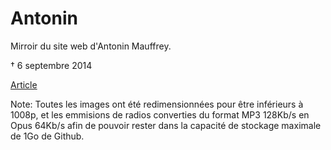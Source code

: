 # Antonin
Mirroir du site web d'Antonin Mauffrey.

† 6 septembre 2014 

[Article](antonin.pdf)

Note:
Toutes les images ont été redimensionnées pour être inférieurs à 1008p, et les emmisions de radios converties du format MP3 128Kb/s en Opus 64Kb/s afin de pouvoir rester dans la capacité de stockage maximale de 1Go de Github. 